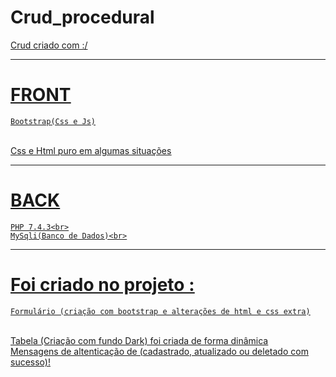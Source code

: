 # Crud_procedural

<u>Crud criado com :/<u>

<hr>

# FRONT
    Bootstrap(Css e Js)
</br>
    Css e Html puro em algumas situações
</br>

<hr>

# BACK
    PHP 7.4.3<br>
    MySqli(Banco de Dados)<br>

 <hr>
 
 # Foi criado no projeto :
    Formulário (criação com bootstrap e alterações de html e css extra)
<br>
    Tabela (Criação com fundo Dark) foi criada de forma dinâmica
<br>
    Mensagens de altenticação de (cadastrado, atualizado ou deletado com sucesso)!

